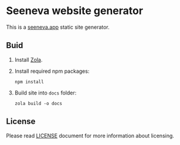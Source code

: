 # Seeneva website generator

This is a [seeneva.app](https://seeneva.app) static site generator.

## Buid

1. Install [Zola](https://getzola.org).
2. Install required npm packages:

    ```console
    npm install
    ```

3. Build site into `docs` folder:

   ```console
   zola build -o docs 
   ```

## License

Please read [LICENSE](LICENSE) document for more information about licensing.
